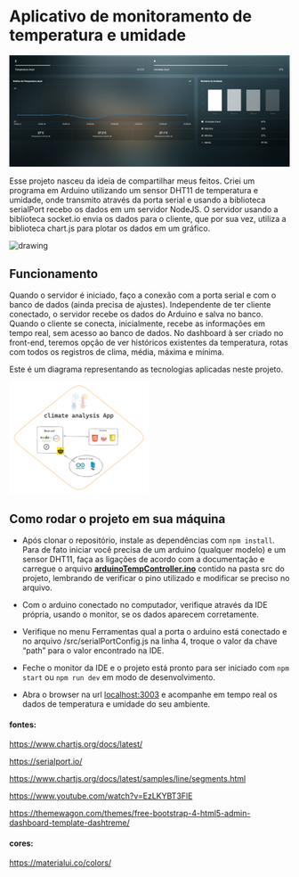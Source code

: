 # Aplicativo de monitoramento de temperatura e umidade

<img src="./public/screenShotApp.png" alt="front-end example" width="600"/>

Esse projeto nasceu da ideia de compartilhar meus feitos. Criei um programa em Arduino utilizando um sensor DHT11 de temperatura e umidade, onde transmito através da porta serial e usando a biblioteca serialPort recebo os dados em um servidor NodeJS. O servidor usando a biblioteca socket.io envia os dados para o cliente, que por sua vez, utiliza a biblioteca chart.js para plotar os dados em um gráfico.

 <img src="https://media3.giphy.com/media/v1.Y2lkPTc5MGI3NjExcTh3OGFkOXptOTJ6aHJwbWVkOXhibTJsdG5iOXlsa3NjYmI1MWs4diZlcD12MV9pbnRlcm5hbF9naWZfYnlfaWQmY3Q9Zw/EIiJp9cQ3GeEU/giphy.gif" alt="drawing" width="150"/>


## Funcionamento

Quando o servidor é iniciado, faço a conexão com a porta serial e com o banco de dados (ainda precisa de ajustes). Independente de ter cliente conectado, o servidor recebe os dados do Arduino e salva no banco.
Quando o cliente se conecta, inicialmente, recebe as informações em tempo real, sem acesso ao banco de dados. No dashboard à ser criado no front-end, teremos opção de ver históricos existentes da temperatura, rotas com todos os registros de clima, média, máxima e mínima.

Este é um diagrama representando as tecnologias aplicadas neste projeto.

<img src="./public/climateApp.png" alt="diagram" width="250"/>


## Como rodar o projeto em sua máquina
- Após clonar o repositório, instale as dependências com `npm install`. Para de fato iniciar você precisa de um arduino (qualquer modelo) e um sensor DHT11, faça as ligações de acordo com a documentação e carregue o arquivo **[arduinoTempController.ino](https://github.com/HenriqueBaetaLeite/serial-port-arduino/blob/main/src/arduinoTempController.ino)** contido na pasta src do projeto, lembrando de verificar o pino utilizado e modificar se preciso no arquivo.

- Com o arduino conectado no computador, verifique através da IDE própria, usando o monitor, se os dados aparecem corretamente.

- Verifique no menu Ferramentas qual a porta o arduino está conectado e no arquivo /src/serialPortConfig.js na linha 4, troque o valor da chave “path” para o valor encontrado na IDE.

- Feche o monitor da IDE e o projeto está pronto para ser iniciado com `npm start` ou `npm run dev` em modo de desenvolvimento.

- Abra o browser na url [localhost:3003](http://localhost:3003) e acompanhe em tempo real os dados de temperatura e umidade do seu ambiente.

#### fontes:
https://www.chartjs.org/docs/latest/

https://serialport.io/

https://www.chartjs.org/docs/latest/samples/line/segments.html

https://www.youtube.com/watch?v=EzLKYBT3FlE

https://themewagon.com/themes/free-bootstrap-4-html5-admin-dashboard-template-dashtreme/

#### cores:
https://materialui.co/colors/